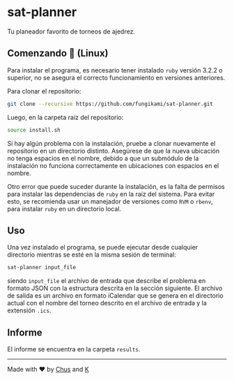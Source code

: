 # sat-planner

Tu planeador favorito de torneos de ajedrez.

## Comenzando :rocket: (Linux)

Para instalar el programa, es necesario tener instalado `ruby` versión 3.2.2 o superior, no se asegura el correcto funcionamiento en versiones anteriores.

Para clonar el repositorio:

```bash
git clone --recursive https://github.com/fungikami/sat-planner.git
```

Luego, en la carpeta raíz del repositorio:

```bash
source install.sh
```

Si hay algún problema con la instalación, pruebe a clonar nuevamente el repositorio en un directorio distinto. Asegúrese de que la nueva ubicación no tenga espacios en el nombre, debido a que un submódulo de la instalación no funciona correctamente en ubicaciones con espacios en el nombre.

Otro error que puede suceder durante la instalación, es la falta de permisos para instalar las dependencias de `ruby` en la raíz del sistema. Para evitar esto, se recomienda usar un manejador de versiones como `RVM` o `rbenv`, para instalar `ruby` en un directorio local.

## Uso

Una vez instalado el programa, se puede ejecutar desde cualquier directorio mientras se esté en la misma sesión de terminal:

```bash
sat-planner input_file
```

siendo `input_file` el archivo de entrada que describe el problema en formato JSON con la estructura descrita en la sección siguiente. El archivo de salida es un archivo en formato iCalendar que se genera en el directorio actual con el nombre del torneo descrito en el archivo de entrada y la extensión `.ics`.

## Informe

El informe se encuentra en la carpeta `results`.

---

Made with :heart: by [Chus](https://www.github.com/chrischriscris) and [K](https://www.github.com/fungikami)
